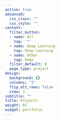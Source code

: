 ```yaml
---
active: true
advanced:
  css_class: ""
  css_style: ""
content:
  filter_button:
  - name: All
    tag: '*'
  - name: Deep Learning
    tag: Deep Learning
  - name: Other
    tag: Demo
  filter_default: 0
  page_type: project
design:
  background: {}
  columns: "2"
  flip_alt_rows: false
  view: 3
subtitle: ""
title: Projects
weight: 65
widget: portfolio
---
```


